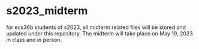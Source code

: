 # s2023_midterm
for ecs36b students of s2023, all midterm related files will be stored and updated under this repository.
The midterm will take place on May 19, 2023 in class and in person.

